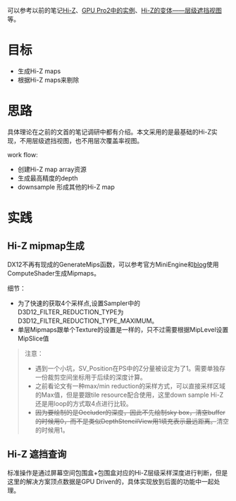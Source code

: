 可以参考以前的笔记[Hi-Z](../GPUDrivenRenderPipeline_References/Hi-Z/Note__Hi-Z.md)、[GPU Pro2中的实例](../GPUDrivenRenderPipeline_References/Practical,DynamicVisibilityForGames/Note_Practical,DynamicVisibilityForGames.md)、[Hi-Z的变体——层级遮挡视图](../GPUDrivenRenderPipeline_References/VirtualTexturing/Note__VirtualTexturing.md)等。

# 目标
- 生成Hi-Z maps
- 根据Hi-Z maps来剔除

# 思路
具体理论在之前的文首的笔记调研中都有介绍。本文采用的是最基础的Hi-Z实现，不用层级遮挡视图，也不用层次覆盖率视图。

work flow:
- 创建Hi-Z map array资源
- 生成最高精度的depth
- downsample 形成其他的Hi-Z map

# 实践
## Hi-Z mipmap生成
DX12不再有现成的GenerateMips函数，可以参考官方MiniEngine和[blog](https://slindev.com/d3d12-texture-mipmap-generation/)使用ComputeShader生成Mipmaps。

细节：
- 为了快速的获取4个采样点,设置Sampler中的D3D12_FILTER_REDUCTION_TYPE为D3D12_FILTER_REDUCTION_TYPE_MAXIMUM。
- 单层Mipmaps跟单个Texture的设置是一样的，只不过需要根据MipLevel设置MipSlice值

> 注意：
> - 遇到一个小坑，SV_Position在PS中的Z分量被设定为了1。需要单独存一份裁剪空间坐标用于后续的深度计算。
> - 之前看论文有一种max/min reduction的采样方式，可以直接采样区域的Max值，但是要跟tile resource配合使用，这里down sample Hi-Z还是用loop的方式取4点进行比较。
> - ~~因为要绘制的是Occluder的深度，因此不先绘制sky box，清空buffer的时候用0，而不是类似DepthStencilView用1填充表示最远距离。~~清空的时候用1。

## Hi-Z 遮挡查询
标准操作是通过屏幕空间包围盒+包围盒对应的Hi-Z层级采样深度进行判断，但是这里的解决方案顶点数据是GPU Driven的，具体实现放到后面的功能中一起处理。